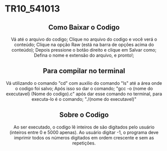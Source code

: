 # TR10_541013

<h2 align="center">Como Baixar o Codigo</h2>

<p align="center">Vá até o arquivo do codigo;
Clique no arquivo do codigo e você verá o conteúdo;
Clique na opção Raw (está na barra de opções acima do conteúdo);
Depois pressione o botão direito e clique em Salvar como;
Defina o nome e extensão do arquivo, e pronto!;</p>

<h2 align="center">Para compilar no terminal</h2>

<p align="center">Vá utilizando o comando "cd" com auxilio do comando "ls" até a área onde o codigo foi salvo;
Após isso so dar o comando;
"gcc -o (nome do executavel) (Nome do codigo).c"
após dar esse comando no terminal, para executa-lo é o comando;
"./(nome do executavel)"</p>

<h2 align="center">Sobre o Codigo</h2>

<p align="center">Ao ser executado, o codigo lê inteiros de são digitados pelo usuário (inteiros entre
0 e 5000 apenas). Ao usuário digitar -1, o programa deve imprimir todos os números digitados em ordem
crescente e sem as repetições.</p>

